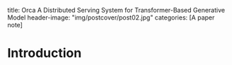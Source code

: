 title: Orca A Distributed Serving System for Transformer-Based Generative Model
header-image: "img/postcover/post02.jpg"
categories: [A paper note]

# Introduction

